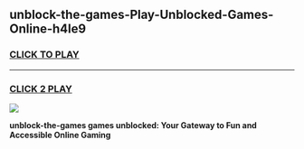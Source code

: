 
## unblock-the-games-Play-Unblocked-Games-Online-h4le9
<h3>
<a href="https://premium76.site?title=unblock-the-games&ref=24A">CLICK TO PLAY</a></h3>
<hr>

<h3>
<a href="https://premium76.site?title=unblock-the-games&ref=24A">CLICK 2 PLAY</a>
  
</h3>

<a href="https://premium76.site?title=unblock-the-games&ref=24A"><img src="https://clearcache.store/games.png"></a>


**unblock-the-games games unblocked: Your Gateway to Fun and Accessible Online Gaming**
